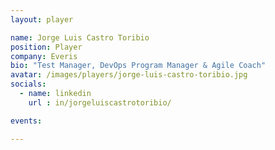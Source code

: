 ```yaml
---
layout: player

name: Jorge Luis Castro Toribio
position: Player
company: Everis
bio: "Test Manager, DevOps Program Manager & Agile Coach"
avatar: /images/players/jorge-luis-castro-toribio.jpg
socials:
  - name: linkedin
    url : in/jorgeluiscastrotoribio/

events:

---
```

